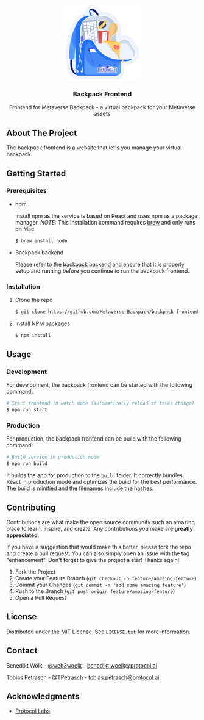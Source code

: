 <div id="top"></div>
<br />
<div align="center">
  <a href="https://github.com/Metaverse-Backpack/backpack-frontend">
    <img src="images/logo.png" alt="Logo" width="200">
  </a>

<h3 align="center">Backpack Frontend</h3>
  <p align="center">
    Frontend for Metaverse Backpack - a virtual backpack for your Metaverse assets
  </p>
</div>

## About The Project

The backpack frontend is a website that let's you manage your virtual backpack.

## Getting Started

### Prerequisites

* npm

  Install npm as the service is based on React and uses npm as a package manager. *NOTE:* This installation command requires [brew](https://brew.sh/) and only runs on Mac.
  ```sh
  $ brew install node
  ```

* Backpack backend

  Please refer to the [backpack backend](https://github.com/Metaverse-Backpack/backpack-backend) and ensure that it is properly setup and running before you continue to run the backpack frontend.

### Installation

1. Clone the repo
   ```sh
   $ git clone https://github.com/Metaverse-Backpack/backpack-frontend.git
   ```
2. Install NPM packages
   ```sh
   $ npm install
   ```

## Usage

### Development

For development, the backpack frontend can be started with the following command:
```bash
# Start frontend in watch mode (automatically reload if files change)
$ npm run start
```

### Production

For production, the backpack frontend can be build with the following command:
```bash
# Build service in production mode
$ npm run build
```

It builds the app for production to the `build` folder. It correctly bundles React in production mode and optimizes the build for the best performance. The build is minified and the filenames include the hashes.

## Contributing

Contributions are what make the open source community such an amazing place to learn, inspire, and create. Any contributions you make are **greatly appreciated**.

If you have a suggestion that would make this better, please fork the repo and create a pull request. You can also simply open an issue with the tag "enhancement".
Don't forget to give the project a star! Thanks again!

1. Fork the Project
2. Create your Feature Branch (`git checkout -b feature/amazing-feature`)
3. Commit your Changes (`git commit -m 'add some amazing feature'`)
4. Push to the Branch (`git push origin feature/amazing-feature`)
5. Open a Pull Request

## License

Distributed under the MIT License. See `LICENSE.txt` for more information.

## Contact

Benedikt Wölk - [@web3woelk](https://twitter.com/web3woelk) - benedikt.woelk@protocol.ai

Tobias Petrasch - [@TPetrasch](https://twitter.com/TPetrasch) - tobias.petrasch@protocol.ai

## Acknowledgments

* [Protocol Labs](https://www.protocol.ai)
